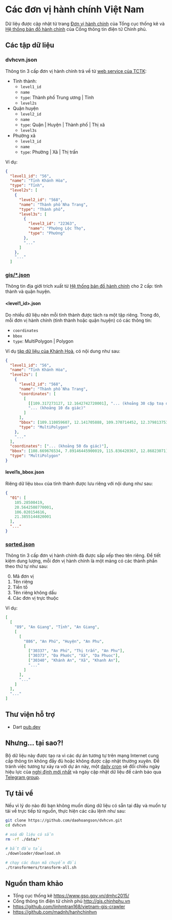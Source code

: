 # Các đơn vị hành chính Việt Nam

Dữ liệu được cập nhật từ trang [Đơn vị hành chính](https://www.gso.gov.vn/dmhc2015/) của Tổng cục thống kê và [Hệ thống bản đồ hành chính](http://gis.chinhphu.vn) của Cổng thông tin điện tử Chính phủ.

## Các tập dữ liệu

### dvhcvn.json

Thông tin 3 cấp đơn vị hành chính trả về từ [web service của TCTK](https://www.gso.gov.vn/dmhc2015/WebService.aspx):

- Tỉnh thành:
  - `level1_id`
  - `name`
  - `type`: Thành phố Trung ương | Tỉnh
  - `level2s`
- Quận huyện
  - `level2_id`
  - `name`
  - `type`: Quận | Huyện | Thành phố | Thị xã
  - `level3s`
- Phường xã
  - `level3_id`
  - `name`
  - `type`: Phường | Xã | Thị trấn

Ví dụ:

```json
{
  "level1_id": "56",
  "name": "Tỉnh Khánh Hòa",
  "type": "Tỉnh",
  "level2s": [
    {
      "level2_id": "568",
      "name": "Thành phố Nha Trang",
      "type": "Thành phố",
      "level3s": [
        {
          "level3_id": "22363",
          "name": "Phường Lộc Thọ",
          "type": "Phường"
        },
        "..."
      ]
    },
    "..."
  ]
```

### [gis/\*.json](/data/gis/)

Thông tin địa giới trích xuất từ [Hệ thống bản đồ hành chính](http://gis.chinhphu.vn) cho 2 cấp: tỉnh thành và quận huyện.

#### <level1_id>.json

Do nhiều dữ liệu nên mỗi tỉnh thành được tách ra một tập riêng.
Trong đó, mỗi đơn vị hành chính (tỉnh thành hoặc quận huyện) có các thông tin:

- `coordinates`
- `bbox`
- `type`: MultiPolygon | Polygon

Ví dụ [tập dữ liệu của Khánh Hoà](/data/gis/56.json), có nội dung như sau:

```json
{
  "level1_id": "56",
  "name": "Tỉnh Khánh Hòa",
  "level2s": [
    {
      "level2_id": "568",
      "name": "Thành phố Nha Trang",
      "coordinates": [
        [
          [[109.317273127, 12.1642742720001], "... (khoảng 30 cặp toạ độ)"],
          "... (khoảng 10 đa giác)"
        ]
      ],
      "bbox": [109.110859607, 12.141705888, 109.370714452, 12.3798137530001],
      "type": "MultiPolygon"
    },
    "..."
  ],
  "coordinates": ["... (khoảng 50 đa giác)"],
  "bbox": [108.669676534, 7.89146445900019, 115.836420367, 12.86823071],
  "type": "MultiPolygon"
}
```

#### level1s_bbox.json

Riêng dữ liệu `bbox` của tỉnh thành được lưu riêng với nội dung như sau:

```json
{
  "01": [
    105.28500419,
    20.5642508770001,
    106.020154616,
    21.3855144820001
  ],
  "..."
}
```

### [sorted.json](/data/sorted.json)

Thông tin 3 cấp đơn vị hành chính đã được sắp xếp theo tên riêng.
Để tiết kiệm dung lượng, mỗi đơn vị hành chính là một mảng có các thành phần theo thứ tự như sau:

0. Mã đơn vị
1. Tên riêng
2. Tiền tố
3. Tên riêng không dấu
4. Các đơn vị trực thuộc

Ví dụ:

```json
[
  [
    "89", "An Giang", "Tỉnh", "An Giang",
    [
      [
        "886", "An Phú", "Huyện", "An Phu",
        [
          ["30337", "An Phú", "Thị trấn", "An Phu"],
          ["30373", "Đa Phước", "Xã", "Da Phuoc"],
          ["30340", "Khánh An", "Xã", "Khanh An"],
          "..."
        ]
      ],
      "..."
    ]
  ],
  "..."
]
```

## Thư viện hỗ trợ

- Dart [pub.dev](https://pub.dev/packages/dvhcvn)

## Nhưng... tại sao?!

Bộ dữ liệu này được tạo ra vì các dự án tương tự trên mạng Internet cung cấp thông tin không đầy đủ hoặc không được cập nhật thường xuyên.
Để tránh việc tương tự xảy ra với dự án này, một [daily cron](/firebase/functions/src/cron.ts) sẽ đối chiếu ngày hiệu lực của [nghị định mới nhất](https://www.gso.gov.vn/dmhc2015/NghiDinh.aspx) và ngày cập nhật dữ liệu để cảnh báo qua [Telegram group](https://t.me/dvhcvn).

## Tự tải về

Nếu vì lý do nào đó bạn không muốn dùng dữ liệu có sẵn tại đây và muốn tự tải về trực tiếp từ nguồn, thực hiện các câu lệnh như sau:

```bash
git clone https://github.com/daohoangson/dvhcvn.git
cd dvhcvn

# xoá dữ liệu có sẵn
rm -rf ./data/*

# bắt đầu tải
./downloader/download.sh

# chạy các đoạn mã chuyển đổi
./transformers/transform-all.sh
```

## Nguồn tham khảo

- Tổng cục thống kê https://www.gso.gov.vn/dmhc2015/
- Cổng thông tin điện tử chính phủ http://gis.chinhphu.vn
- https://github.com/linhmtran168/vietnam-gis-crawler
- https://github.com/madnh/hanhchinhvn

